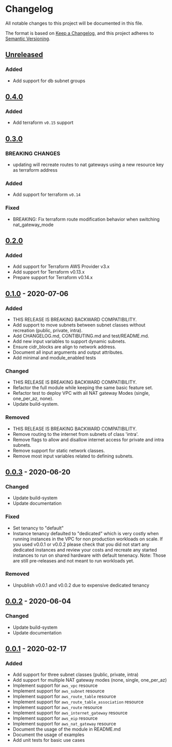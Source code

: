 # Changelog

All notable changes to this project will be documented in this file.

The format is based on [Keep a Changelog](https://keepachangelog.com/en/1.0.0/),
and this project adheres to [Semantic Versioning](https://semver.org/spec/v2.0.0.html).

## [Unreleased]

### Added

- Add support for db subnet groups

## [0.4.0]

### Added

- Add terraform `v0.15` support

## [0.3.0]

### BREAKING CHANGES

- updating will recreate routes to nat gateways using a new resource key as terraform address

### Added

- Add support for terraform `v0.14`

### Fixed

- BREAKING: Fix terraform route modification behavior when switching nat_gateway_mode

## [0.2.0]

### Added

- Add support for Terraform AWS Provider v3.x
- Add support for Terraform v0.13.x
- Prepare support for Terraform v0.14.x

## [0.1.0] - 2020-07-06

### Added

- THIS RELEASE IS BREAKING BACKWARD COMPATIBILITY.
- Add support to move subnets between subnet classes without recreation (public, private, intra).
- Add CHANGELOG.md, CONTIBUTING.md and test/README.md.
- Add new input variables to support dynamic subnets.
- Ensure cidr_blocks are align to network address.
- Document all input arguments and output attributes.
- Add minimal and module_enabled tests

### Changed

- THIS RELEASE IS BREAKING BACKWARD COMPATIBILITY.
- Refactor the full module while keeping the same basic feature set.
- Refactor test to deploy VPC with all NAT gateway Modes (single, one_per_az, none).
- Update build-system.

### Removed

- THIS RELEASE IS BREAKING BACKWARD COMPATIBILITY.
- Remove routing to the internet from subnets of class 'intra'.
- Remove flags to allow and disallow internet access for private and intra subnets.
- Remove support for static network classes.
- Remove most input variables related to defining subnets.

## [0.0.3] - 2020-06-20

### Changed

- Update build-system
- Update documentation

### Fixed

- Set tenancy to "default"
- Instance tenancy defaulted to "dedicated" which is very costly when running instances in the VPC for non production workloads on scale. If you used v0.0.1 or v0.0.2 please check that you did not start any dedicated instances and review your costs and recreate any started instances to run on shared hardware with default tenenacy. Note: Those are still pre-releases and not meant to run workloads yet.

### Removed

- Unpublish v0.0.1 and v0.0.2 due to expensive dedicated tenancy

## [0.0.2] - 2020-06-04

### Changed

- Update build-system
- Update documentation

## [0.0.1] - 2020-02-17

### Added

- Add support for three subnet classes (public, private, intra)
- Add support for multiple NAT gateway modes (none, single, one_per_az)
- Implement support for `aws_vpc` resource
- Implement support for `aws_subnet` resource
- Implement support for `aws_route_table` resource
- Implement support for `aws_route_table_association` resource
- Implement support for `aws_route` resource
- Implement support for `aws_internet_gateway` resource
- Implement support for `aws_eip` resource
- Implement support for `aws_nat_gateway` resource
- Document the usage of the module in README.md
- Document the usage of examples
- Add unit tests for basic use cases

<!-- markdown-link-check-disable -->

[unreleased]: https://github.com/mineiros-io/terraform-aws-vpc/compare/v0..0...HEAD
[0.4.0]: https://github.com/mineiros-io/terraform-aws-vpc/compare/v0.3.0...v0.4.0
[0.3.0]: https://github.com/mineiros-io/terraform-aws-vpc/compare/v0.2.0...v0.3.0

<!-- markdown-link-check-enable -->

[0.2.0]: https://github.com/mineiros-io/terraform-aws-vpc/compare/v0.1.0...v0.2.0
[0.1.0]: https://github.com/mineiros-io/terraform-aws-vpc/compare/v0.0.3...v0.1.0
[0.0.3]: https://github.com/mineiros-io/terraform-aws-vpc/compare/55347bd0db3b37ad2d2bcebdf11ed1ea666ad788...v0.0.3
[0.0.2]: https://github.com/mineiros-io/terraform-aws-vpc/compare/0608a9123de5d1c02a6fcd0a2ee8e4f5216c1a49...55347bd0db3b37ad2d2bcebdf11ed1ea666ad788
[0.0.1]: https://github.com/mineiros-io/terraform-aws-vpc/commit/0608a9123de5d1c02a6fcd0a2ee8e4f5216c1a49

